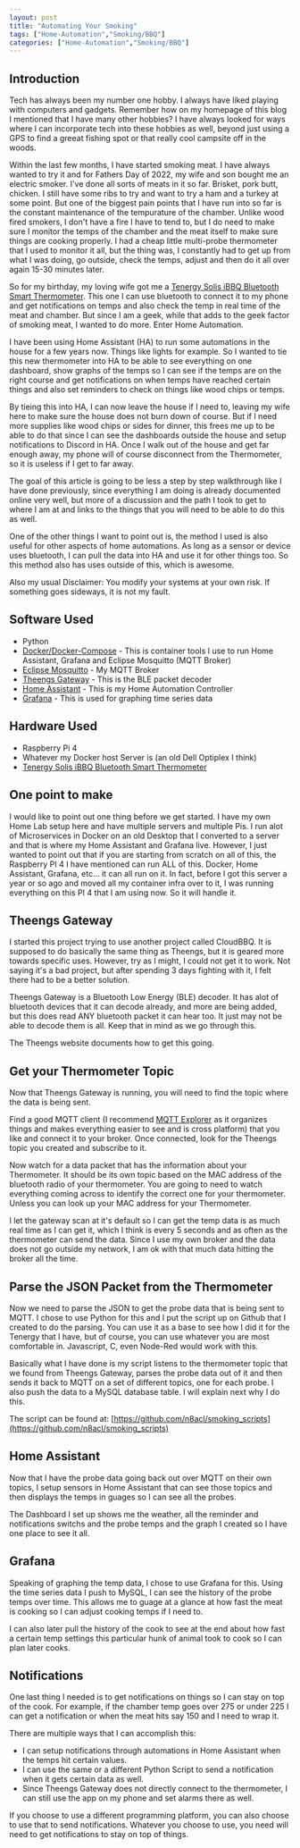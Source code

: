 ```yaml
---
layout: post
title: "Automating Your Smoking"
tags: ["Home-Automation","Smoking/BBQ"]
categories: ["Home-Automation","Smoking/BBQ"]
---
```


## Introduction

Tech has always been my number one hobby. I always have liked playing with computers and gadgets. Remember how on my homepage of this blog I mentioned that I have many other hobbies? I have always looked for ways where I can incorporate tech into these hobbies as well, beyond just using a GPS to find a greeat fishing spot or that really cool campsite off in the woods.

Within the last few months, I have started smoking meat. I have always wanted to try it and for Fathers Day of 2022, my wife and son bought me an electric smoker. I've done all sorts of meats in it so far. Brisket, pork butt, chicken. I still have some ribs to try and want to try a ham and a turkey at some point. But one of the biggest pain points that I have run into so far is the constant maintenance of the tempurature of the chamber. Unlike wood fired smokers, I don't have a fire I have to tend to, but I do need to make sure I monitor the temps of the chamber and the meat itself to make sure things are cooking properly. I had a cheap little multi-probe thermometer that I used to monitor it all, but the thing was, I constantly had to get up from what I was doing, go outside, check the temps, adjust and then do it all over again 15-30 minutes later. 

So for my birthday, my loving wife got me a [Tenergy Solis iBBQ Bluetooth Smart Thermometer](https://www.amazon.com/dp/B077821Z4C?psc=1&ref=ppx_yo2ov_dt_b_product_details). This one I can use bluetooth to connect it to my phone and get notifications on temps and also check the temp in real time of the meat and chamber. But since I am a geek, while that adds to the geek factor of smoking meat, I wanted to do more. Enter Home Automation.

I have been using Home Assistant (HA) to run some automations in the house for a few years now. Things like lights for example. So I wanted to tie this new thermometer into HA to be able to see everything on one dashboard, show graphs of the temps so I can see if the temps are on the right course and get notifications on when temps have reached certain things and also set reminders to check on things like wood chips or temps.

By tieing this into HA, I can now leave the house if I need to, leaving my wife here to make sure the house does not burn down of course. But if I need more supplies like wood chips or sides for dinner, this frees me up to be able to do that since I can see the dashboards outside the house and setup notifications to Discord in HA. Once I walk out of the house and get far enough away, my phone will of course disconnect from the Thermometer, so it is useless if I get to far away.

The goal of this article is going to be less a step by step walkthrough like I have done previously, since everything I am doing is already documented online very well, but more of a discussion and the path I took to get to where I am at and links to the things that you will need to be able to do this as well.

One of the other things I want to point out is, the method I used is also useful for other aspects of home automations. As long as a sensor or device uses bluetooth, I can pull the data into HA and use it for other things too. So this method also has uses outside of this, which is awesome.

Also my usual Disclaimer: You modify your systems at your own risk. If something goes sideways, it is not my fault.

## Software Used

* Python
* [Docker/Docker-Compose](https://www.docker.com/) - This is container tools I use to run Home Assistant, Grafana and Eclipse Mosquitto (MQTT Broker)
* [Eclipse Mosquitto](https://mosquitto.org/) - My MQTT Broker
* [Theengs Gateway](https://gateway.theengs.io/) - This is the BLE packet decoder
* [Home Assistant](https://www.home-assistant.io/) - This is my Home Automation Controller
* [Grafana](https://grafana.com/) - This is used for graphing time series data

## Hardware Used

* Raspberry Pi 4
* Whatever my Docker host Server is (an old Dell Optiplex I think)
* [Tenergy Solis iBBQ Bluetooth Smart Thermometer](https://www.amazon.com/dp/B077821Z4C?psc=1&ref=ppx_yo2ov_dt_b_product_details)

## One point to make

I would like to point out one thing before we get started. I have my own Home Lab setup here and have multiple servers and multiple Pis. I run alot of Microservices in Docker on an old Desktop that I converted to a server and that is where my Home Assistant and Grafana live. However, I just wanted to point out that if you are starting from scratch on all of this, the Raspberry PI 4 I have mentioned can run ALL of this. Docker, Home Assistant, Grafana, etc... it can all run on it. In fact, before I got this server a year or so ago and moved all my container infra over to it, I was running everything on this PI 4 that I am using now. So it will handle it.

## Theengs Gateway

I started this project trying to use another project called CloudBBQ. It is supposed to do basically the same thing as Theengs, but it is geared more towards specific uses. However, try as I might, I could not get it to work. Not saying it's a bad project, but after spending 3 days fighting with it, I felt there had to be a better solution.

Theengs Gateway is a Bluetooth Low Energy (BLE) decoder. It has alot of bluetooth devices that it can decode already, and more are being added, but this does read ANY bluetooth packet it can hear too. It just may not be able to decode them is all. Keep that in mind as we go through this. 

The Theengs website documents how to get this going.

## Get your Thermometer Topic

Now that Theengs Gateway is running, you will need to find the topic where the data is being sent.

Find a good MQTT client (I recommend [MQTT Explorer](http://mqtt-explorer.com/) as it organizes things and makes everything easier to see and is cross platform) that you like and connect it to your broker. Once connected, look for the Theengs topic you created and subscribe to it. 

Now watch for a data packet that has the information about your Thermometer. It should be its own topic based on the MAC address of the bluetooth radio of your thermometer. You are going to need to watch everything coming across to identify the correct one for your thermometer. Unless you can look up your MAC address for your Thermometer.

I let the gateway scan at it's default so I can get the temp data is as much real time as I can get it, which I think is every 5 seconds and as often as the thermometer can send the data. Since I use my own broker and the data does not go outside my network, I am ok with that much data hitting the broker all the time.

## Parse the JSON Packet from the Thermometer

Now we need to parse the JSON to get the probe data that is being sent to MQTT. I chose to use Python for this and I put the script up on Github that I created to do the parsing. You can use it as a base to see how I did it for the Tenergy that I have, but of course, you can use whatever you are most comfortable in. Javascript, C, even Node-Red would work with this.

Basically what I have done is my script listens to the thermometer topic that we found from Theengs Gateway, parses the probe data out of it and then sends it back to MQTT on a set of different topics, one for each probe. I also push the data to a MySQL database table. I will explain next why I do this.

The script can be found at: [https://github.com/n8acl/smoking_scripts](https://github.com/n8acl/smoking_scripts)

## Home Assistant

Now that I have the probe data going back out over MQTT on their own topics, I setup sensors in Home Assistant that can see those topics and then displays the temps in 
guages so I can see all the probes. 

The Dashboard I set up shows me the weather, all the reminder and notifications switchs and the probe temps and the graph I created so I have one place to see it all.

## Grafana

Speaking of graphing the temp data, I chose to use Grafana for this. Using the time series data I push to MySQL, I can see the history of the probe temps over time. This allows me to guage at a glance at how fast the meat is cooking so I can adjust cooking temps if I need to. 

I can also later pull the history of the cook to see at the end about how fast a certain temp settings this particular hunk of animal took to cook so I can plan later cooks.

## Notifications

One last thing I needed is to get notifications on things so I can stay on top of the cook. For example, if the chamber temp goes over 275 or under 225 I can get a notification or when the meat hits say 150 and I need to wrap it. 

There are multiple ways that I can accomplish this:

* I can setup notifications through automations in Home Assistant when the temps hit certain values. 
* I can use the same or a different Python Script to send a notification when it gets certain data as well.
* Since Theengs Gateway does not directly connect to the thermometer, I can still use the app on my phone and set alarms there as well.

If you choose to use a different programming platform, you can also choose to use that to send notifications. Whatever you choose to use, you need will need to get notifications to stay on top of things.
